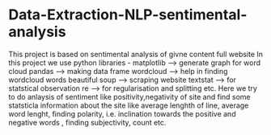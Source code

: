 # Data-Extraction-NLP-sentimental-analysis
This project is based on sentimental analysis of givne content full website
In this project we use python libraries -
matplotlib --> generate graph for word cloud
pandas     --> making data frame
wordcloud  --> help in finding  wordcloud words
beautiful soup --> scraping website
textstat --> for statstical observation
re       --> for regularisation and splitting  etc.
              Here we try to do anlaysis of sentiment like positivity,negativity of site and find some statsticla information about the site like average lenghth of line, average word lenght, finding polarity, i.e. inclination towards the positive and negative words , finding subjectivity, count etc.
          
